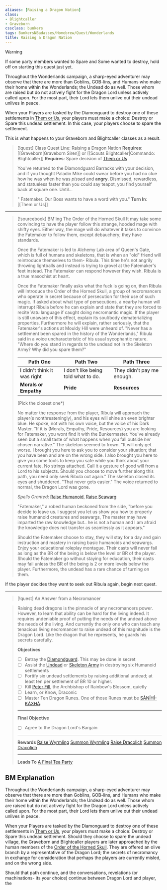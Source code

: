 ```yaml
---
aliases: [Raising a Dragon Nation]
class:
- Blightcaller
- Graveborn
cssclass: bunkers
tags: BunkersNBadasses/Homebrew/Quest/Wonderlands
title: Raising a Dragon Nation
---
```


> [!warning]
> If some party members wanted to Spare and Some wanted to destroy, hold off on starting this quest just yet.

Throughout the Wonderlands campaign, a sharp-eyed adventurer may observe that there are more than Goblins,  GOB-lins, and Humans who make their home within the Wonderlands; the Undead do as well. Those whom are raised but do not actively fight for the Dragon Lord unless actively called upon. For the most part, their Lord lets them unlive out their undead unlives in peace. 

When your Players are tasked by the Diamonguard to destroy one of these settlements in [Them or Us](Them%20or%20Us.md), your players must make a choice: Destroy or Spare this undead settlement. In this case, your players choose to spare the settlement. 

This is what happens to your Graveborn and Blightcaller classes as a result.

> [!quest] Class Quest Line: Raising a Dragon Nation
> **Requires**: [[Graveborn|Graveborn Siren]] or [[Scouts Blightcaller|Commando: Blightcaller]]
> **Requires**: Spare decision of [Them or Us](Them%20or%20Us.md)
>
> You've returned to the Diamondguard Barracks with your decision, and if you thought Paladin Mike could swear before you had no clue how he was when he was *pissed* and **angry**. Dismissed, rewardless, and statueless faster than you could say teapot, you find yourself back at square one. Until…
>
> "<Playername> Fatemaker. Our Boss wants to have a word with you."
> **Turn In**: [[Them or Us]]

***

> [!sourcebook] BM'ing The Order of the Horned Skull
> It may take some convincing to have the player follow this strange, hooded mage with shifty eyes. Either way, the mage will do whatever it takes to convince the Fatemaker to follow them, except debauchery; they have standards.
>
> Once the Fatemaker is led to Alchemy Lab area of Queen's Gate, which is full of humans and skeletons, that is when an "old" friend will reintroduce themselves to them- Ribula. This time he's not angrily throwing lightballs and instead is trying to grovel at the Fatemaker's feet instead. The Fatemaker can respond however they wish. Ribula is a true masochist at heart.
>
> Once the Fatemaker finally asks what the fuck is going on, then Ribula will Introduce the Order of the Horned Skull, a group of necromancers who operate in secret because of persecution for their use of such magic. If asked about what type of persecutions, a nearby human will interrupt Ribula before he can explain and state that they are forced to recite Vatu language if caught doing necromantic magic. If the player is still unaware of this effect, explain its soul/body dematerializing properties.
> Furthermore he will explain, rather seriously, that the Fatemaker's actions at Mouldy Hill were unheard of.
> "Never has a settlement been spared in the history of the Wonderlands," Ribula said in a voice uncharacteristic of his usual sycophantic nature. "Where do you stand in regards to the undead not in the Skeleton Army? Why did you spare them?"
>
>| Path One                    | Path Two                            | Path Three                 |
>| --------------------------- | ----------------------------------- | -------------------------- |
>| I didn't think it was right | I don't like being told what to do. | They didn't pay me enough. |
>| **Morals or Empathy**       | **Pride**                           | **Resources**              |
>
>(Pick the closest one\*)
>
> No matter the response from the player, Ribula will approach the player(s nonthreateningly), and his eyes will shine an even brighter blue. He spoke, not with his own voice, but the voice of his Dark Master.
>"If it is (Morals, Empathy, Pride, Resources) you are looking for Fatemaker, you wont find it with the Bunkermaster. You've already seen but a small taste of what happens when you fall outside *her* chosen narrative." The skeleton seemed to frown. "It will only get worse. I brought you here to ask you to consider your situation; that you have been and are on the wrong side. I also brought you here to give you some tools to keep you safe while you think about your current fate. No strings attached. Call it a gesture of good will from a Lord to his subjects. Should you choose to move further along this path, you need only seek Ribula out again." The skeleton closed its eyes and shuddered. "That never gets easier." The voice returned to normal, the Dragon Lord was gone.
>
> *Spells Granted*: [Raise Humanoid](Raise%20Humanoid), [Raise Seawarg](Raise%20Seawarg)
>
> "Fatemaker," a robed human beckoned from the side, "before you decide to leave us. I suggest you let us show you how to properly raise humanoid creatures and seawargs, The master may have imparted the raw knowledge but.. he is not a human and I am afraid the knowledge does not transfer as seamlessly as it appears."
>
> Should the Fatemaker choose to stay, they will stay for a day and gain instruction and mastery in raising basic humanoids and seawargs. Enjoy your educational roleplay montague. Their casts will never fail as long as the BR of the being is below the level or BR of the player.
> Should the Fatemaker go without staying for education, their casts may fail unless the BR of the being is 2 or more levels below the player. Furthermore, the undead has a rare chance of turning on them.

If the player decides they want to seek out Ribula again, begin next quest.

***

> [!quest] An Answer from a Necromancer
>

> Raising dead dragons is the pinnacle of any necromancers power. However, to learn that ability can be hard for the living indeed. It requires undeniable proof of putting the needs of the undead above the needs of the living. And currently the only one who can teach any tenacious living necromancer to raise undead of this magnitude is the Dragon Lord. Like the dragon that he represents, he guards his secrets carefully.
>
> **Objectives**
> - [ ] Betray the [Diamondguard](Diamondguard.md). This may be done in secret
> - [ ] Assist the [Undead](../../../../30-Sathe-Shuna/01-ObsidianTTRPGShare/TTRPGShare_Community_Vaults/Pathfinder_2E/Traits/Undead.md) or [Skeleton Army](Skeleton%20Army.md) in destroying six Humanoid settlements
> - [ ] Fortify six undead settlements by raising additional undead; at least ten per settlement of BR 10 or higher.
> - [ ] Kill [Peter Fill](Peter%20Fill), the Archbishop of Rainbow's Blossom, quietly
> - [ ] Learn, or Know, Draconic
> - [ ] Master Ten Dragon Runes. One of those Runes must be [SÁNÍHÍ-KÁXHÁ](SÁNÍHÍ-KÁXHÁ).
> ***
> **Final Objective**
> - [ ] Agree to the Dragon Lord's Bargain
> ***
> **Rewards**
> [Raise Wyrmling](Raise%20Wyrmling)
> [Summon Wyrmling](Summon%20Wyrmling)
> [Raise Dracolich](Raise%20Dracolich)
> [Summon Dracolich](Summon%20Dracolich)
> ***
> **Leads To**
> [A Final Tea Party](A%20Final%20Tea%20Party)

## BM Explanation
Throughout the Wonderlands campaign, a sharp-eyed adventurer may observe that there are more than Goblins,  GOB-lins, and Humans who make their home within the Wonderlands; the Undead do as well. Those whom are raised but do not actively fight for the Dragon Lord unless actively called upon. For the most part, their Lord lets them unlive out their undead unlives in peace.

When your Players are tasked by the Diamonguard to destroy one of these settlements in [Them or Us](Them%20or%20Us.md), your players must make a choice: Destroy or Spare this undead settlement. Should they choose to spare the undead village, the Graveborn and Blightcaller players are later approached by the human members of the [Order of the Horned Skull](Order%20of%20the%20Horned%20Skull). They are offered an olive branch by a representative of the Dragon Lord; the secrets of necromancy in exchange for consideration that perhaps the players are currently misled, and on the wrong side.

Should that path continue, and the conversations, revelations (or machinations- its your choice) continue between Dragon Lord and player, the
